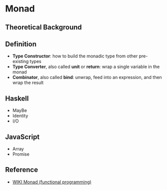 
# Monad

## Theoretical Background

## Definition

  * **Type Constructor**: how to build the monadic type from other pre-existing types
  * **Type Converter**, also called **unit** or **return**: wrap a single variable in the monad
  * **Combinator**, also called **bind**: unwrap, feed into an expression, and then wrap the result

## Haskell

  * MayBe
  * Identity
  * I/O

## JavaScript

  * Array
  * Promise
  
## Reference

  * [WIKI Monad (functional programming)](https://en.wikipedia.org/wiki/Monad_(functional_programming))
  
